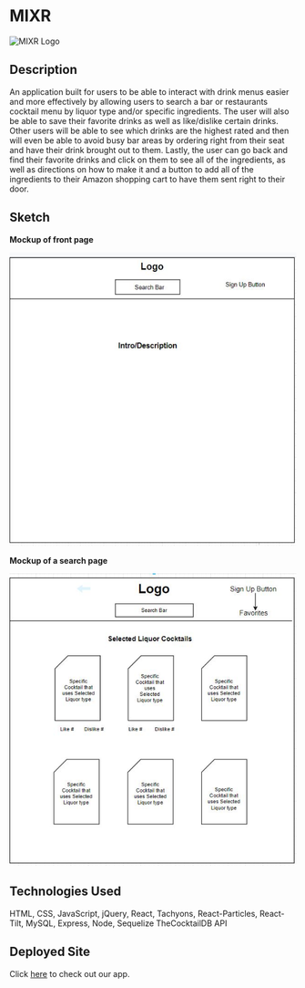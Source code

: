 # MIXR

![MIXR Logo](https://media.giphy.com/media/ME9kd61oWECeDaTqlL/giphy.gif "MIXR Logo")

## Description
An application built for users to be able to interact with drink menus easier and more effectively by allowing users to search a bar or restaurants cocktail menu by liquor type and/or specific ingredients. The user will also be able to save their favorite drinks as well as like/dislike certain drinks. Other users will be able to see which drinks are the highest rated and then will even be able to avoid busy bar areas by ordering right from their seat and have their drink brought out to them. Lastly, the user can go back and find their favorite drinks and click on them to see all of the ingredients, as well as directions on how to make it and a button to add all of the ingredients to their Amazon shopping cart to have them sent right to their door.


## Sketch
**Mockup of front page**

![Index](assets/images/index.png)

**Mockup of a search page**

![Results Page](assets/images/results.png)

## Technologies Used
HTML, CSS, JavaScript, jQuery, React, Tachyons, React-Particles, React-Tilt, MySQL, Express, Node, Sequelize
TheCocktailDB API

## Deployed Site
Click [here](https://blueberry-pudding-93261.herokuapp.com/ "MIXR App") to check out our app. 

